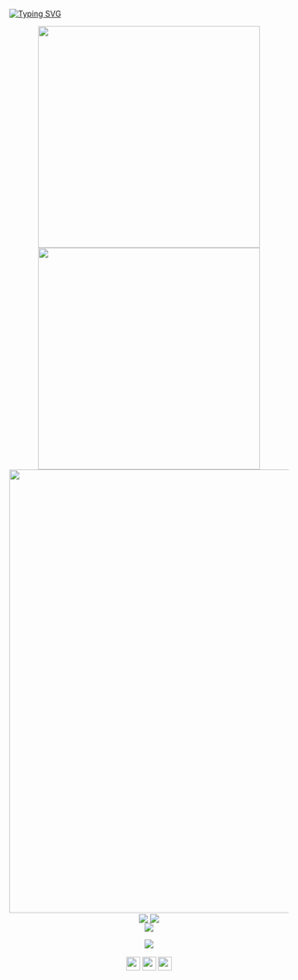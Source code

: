 <!-- https://github.com/DenverCoder1/readme-typing-svg -->
<a href="https://git.io/typing-svg"><img src="https://readme-typing-svg.demolab.com?font=Fira+Code&weight=600&pause=1000&center=true&vCenter=true&random=true&width=600&lines=the+Vinet_%3C_Vidarepu_Soltus+of+Cio.SSOO-Consite" alt="Typing SVG" /></a>

<p align="center">
<!-- https://github.com/anuraghazra/github-readme-stats -->
<img align="center" width="400" src="https://github-readme-stats.vercel.app/api?username=Soltus&theme=transparent&show_icons=true&hide_border=true&show=reviews&hide_title=true" />
<!-- https://github.com/DenverCoder1/github-readme-streak-stats -->
<img align="center" width="400" src="https://streak-stats.demolab.com?user=Soltus&theme=transparent&date_format=%5BY.%5Dn.j&hide_border=true" />
<br/>
<!-- https://github.com/Ashutosh00710/github-readme-activity-graph -->
<img width="800" src="https://github-readme-activity-graph.vercel.app/graph?username=Soltus&theme=github-compact&hide_border=true&area=true" />
<br/>
<!-- https://github.com/anuraghazra/github-readme-stats -->
<img align="center" src="https://github-readme-stats.vercel.app/api/wakatime?username=Soltus&theme=transparent&hide_border=true&layout=compact&langs_count=22" />
<!-- https://github.com/anuraghazra/github-readme-stats -->
<img align="center" src="https://github-readme-stats.vercel.app/api/top-langs/?username=Soltus&theme=transparent&hide_border=true&layout=donut-vertical&langs_count=6" />
<br/>
<!-- https://github.com/tandpfun/skill-icons -->
<img align="center" src="https://skillicons.dev/icons?i=py,c,cs,cpp,java,html,css,js,ts,materialui,androidstudio,au,bitbucket,blender,debian,deno,docker,dotnet,electron,fastapi,github,githubactions,go,ai,kotlin,less,sass,mongodb,obsidian,pnpm,postgres,powershell,react,reactivex,visualstudio,vscode,unity&theme=dark" />
</p>

<!-- https://github.com/kyechan99/capsule-render -->
<p align="center">
<img src="https://capsule-render.vercel.app/api?type=waving&color=timeGradient&height=300&&section=footer&text=Hi-Windom&fontSize=90&fontAlign=50&fontAlignY=70&desc=6&descAlign=50&descSize=30&descAlignY=40&animation=twinkling" />
</p>

<!-- https://github.com/badges/shields -->
<p align="center">
<a href="https://github.com/Soltus"><img src="https://img.shields.io/badge/GitHub-Soltus-blue?logo=github" style="cursor:pointer;height: 25px;margin: 1px auto;"/></a>
<img src="https://img.shields.io/badge/QQ-694357845-blue?logo=tencentqq" style="cursor:pointer;height: 25px;margin: 1px auto;"/>
<!-- https://github.com/antonkomarev/github-profile-views-counter -->
<img src="https://komarev.com/ghpvc/?username=Soltus&abbreviated=true&color=yellow" style="cursor:pointer;height: 25px;margin: 1px auto;"/>
</p>
